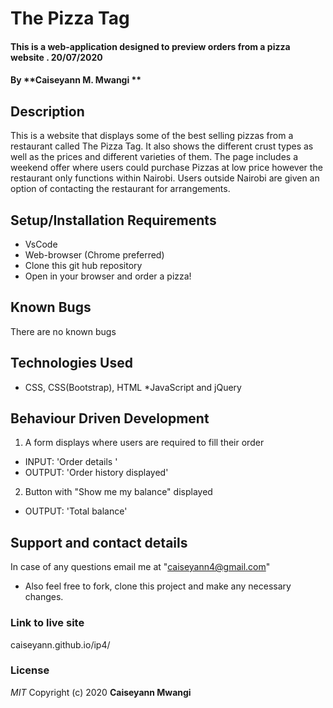 # The Pizza Tag

#### This is a web-application designed to preview orders from a pizza website . 20/07/2020
#### By **Caiseyann M. Mwangi **
## Description
This is a website that displays some of the best selling pizzas from a restaurant called The Pizza Tag. It also shows the different crust types as well as the prices and different varieties of them. The page includes a weekend offer where users could purchase Pizzas at low price however the restaurant only functions within Nairobi. Users outside Nairobi are given an option of contacting the restaurant for arrangements. 
## Setup/Installation Requirements
* VsCode
* Web-browser (Chrome preferred)
* Clone this git hub repository
* Open in your browser and order a pizza!
## Known Bugs
There are no known bugs 
## Technologies Used
* CSS, CSS(Bootstrap), HTML
*JavaScript and jQuery
## Behaviour Driven Development
1. A form displays where users are required to fill their order
* INPUT: 'Order details '
* OUTPUT: 'Order history displayed'
2. Button with "Show me my balance" displayed
* OUTPUT: 'Total balance' 
## Support and contact details
In case of any questions email me at "caiseyann4@gmail.com" 
* Also feel free to fork, clone this project and make any necessary changes.
### Link to live site
caiseyann.github.io/ip4/
### License
*MIT*
Copyright (c) 2020 **Caiseyann Mwangi**
  
